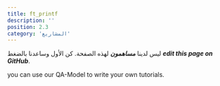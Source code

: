 ```yaml
---
title: ft_printf
description: ''
position: 2.3
category: 'المشاريع'
---
```


ليس لدينا ***مساهمون*** لهذه الصفحة. كن الأول وساعدنا بالضغط
 ***edit this page on GitHub***.

you can use our <nuxt-link to="/ar/guidelines/QA-Model">QA-Model</nuxt-link> to write your own tutorials.
